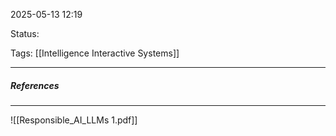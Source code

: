 2025-05-13 12:19

Status:

Tags: [[Intelligence Interactive Systems]]

---




##### References
----


![[Responsible_AI_LLMs 1.pdf]]